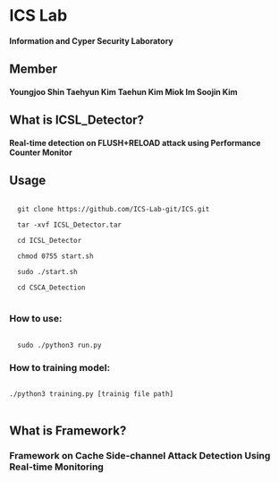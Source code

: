 # ICS Lab
#### Information and Cyper Security Laboratory

## Member
#### Youngjoo Shin Taehyun Kim Taehun Kim Miok Im Soojin Kim

## What is ICSL_Detector?
#### Real-time detection on FLUSH+RELOAD attack using Performance Counter Monitor

## Usage
<pre>
<code>
  git clone https://github.com/ICS-Lab-git/ICS.git
  
  tar -xvf ICSL_Detector.tar
  
  cd ICSL_Detector
  
  chmod 0755 start.sh
  
  sudo ./start.sh
  
  cd CSCA_Detection
</code>
</pre>
### How to use:
<code>
  sudo ./python3 run.py
</code>

### How to training model:
<pre>
<code>
./python3 training.py [trainig file path]
</code>
</pre>

## What is Framework?
### Framework on Cache Side-channel Attack Detection Using Real-time Monitoring 
